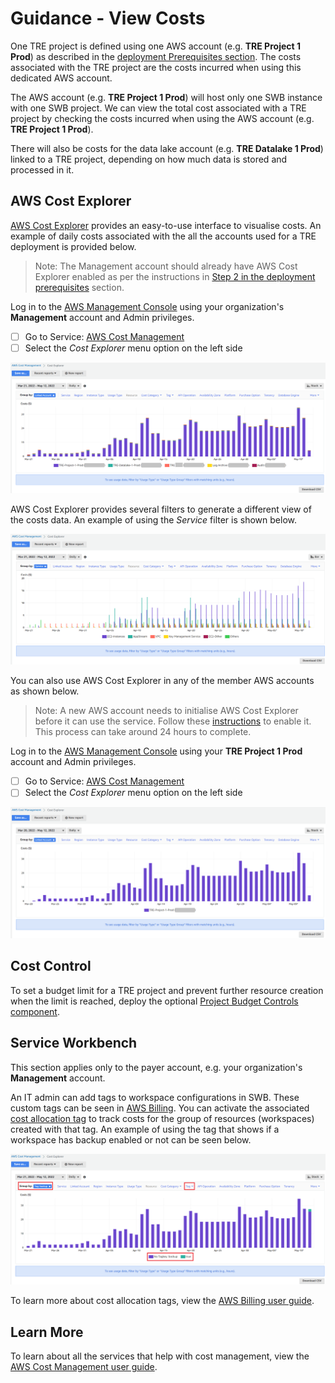 # Guidance - View Costs

One TRE project is defined using one AWS account (e.g. **TRE Project 1 Prod**) as described in the
 [deployment Prerequisites section](../deployment/Prerequisites.md). The costs associated with
 the TRE project are the costs incurred when using this dedicated AWS account.

The AWS account (e.g. **TRE Project 1 Prod**) will host only one SWB instance with one SWB project.
 We can view the total cost associated with a TRE project by checking the costs incurred when using
 the AWS account (e.g. **TRE Project 1 Prod**).

There will also be costs for the data lake account (e.g. **TRE Datalake 1 Prod**) linked to a
 TRE project, depending on how much data is stored and processed in it.

## AWS Cost Explorer

[AWS Cost Explorer](https://aws.amazon.com/aws-cost-management/aws-cost-explorer/) provides an
 easy-to-use interface to visualise costs. An example of daily costs associated with
 the all the accounts used for a TRE deployment is provided below.

> Note: The Management account should already have AWS Cost Explorer enabled as per the instructions
> in [Step 2 in the deployment prerequisites](../deployment/Prerequisites.md) section.

Log in to the [AWS Management Console](https://console.aws.amazon.com/)
 using your organization's **Management** account and Admin privileges.

- [ ] Go to Service:
 [AWS Cost Management](https://us-east-1.console.aws.amazon.com/cost-management/home?region=eu-west-2)
- [ ] Select the *Cost Explorer* menu option on the left side

![Guidance CostExplorer TRE](../../res/images/Guidance-CostExplorer-TRE.png)

AWS Cost Explorer provides several filters to generate a different view of the costs data. An example
 of using the *Service* filter is shown below.

![Guidance CostExplorer TRE - Service filter](../../res/images/Guidance-CostExplorer-TRE-ServicesView.png)

You can also use AWS Cost Explorer in any of the member AWS accounts as shown below.

> Note: A new AWS account needs to initialise AWS Cost Explorer before it can use the service. Follow these
> [instructions](https://docs.aws.amazon.com/cost-management/latest/userguide/ce-enable.html) to enable it.
> This process can take around 24 hours to complete.

Log in to the [AWS Management Console](https://console.aws.amazon.com/)
 using your **TRE Project 1 Prod** account and Admin privileges.

- [ ] Go to Service:
 [AWS Cost Management](https://us-east-1.console.aws.amazon.com/cost-management/home?region=eu-west-2)
- [ ] Select the *Cost Explorer* menu option on the left side

![Guidance CostExplorer TRE Project](../../res/images/Guidance-CostExplorer-TRE-Project.png)

## Cost Control

To set a budget limit for a TRE project and prevent further resource creation when the limit
 is reached, deploy the optional
 [Project Budget Controls component](../deployment/Step5-AddProjectBudgetControls.md).

## Service Workbench

This section applies only to the payer account, e.g. your organization's **Management** account.

An IT admin can add tags to workspace configurations in SWB. These custom tags can be
 seen in [AWS Billing](https://aws.amazon.com/aws-cost-management/aws-billing/). You can activate the
 associated [cost allocation tag](https://us-east-1.console.aws.amazon.com/billing/home?region=eu-west-2#/tags)
 to track costs for the group of resources (workspaces) created with that tag. An example of using the tag
 that shows if a workspace has backup enabled or not can be seen below.

![Guidance CostExplorer TRE Cost Allocation Tag](../../res/images/Guidance-CostExplorer-TRE-CostAllocationTag.png)

To learn more about cost allocation tags, view the
 [AWS Billing user guide](https://docs.aws.amazon.com/awsaccountbilling/latest/aboutv2/cost-alloc-tags.html).

## Learn More

To learn about all the services that help with cost management, view the
 [AWS Cost Management user guide](https://docs.aws.amazon.com/cost-management/latest/userguide/what-is-costmanagement.html).
